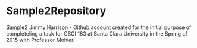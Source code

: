 # Sample2Repository
Sample2
Jimmy Harrison - Github account created for the initial purpose of completeling a task for CSCI 183 at Santa Clara University in the Spring of 2015 with Professor Mohler.
